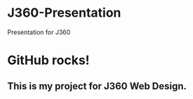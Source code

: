 # J360-Presentation
Presentation for J360
# GitHub rocks!
## This is my project for J360 Web Design.
